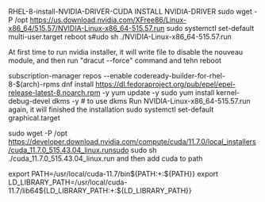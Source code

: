 RHEL-8-install-NVIDIA-DRIVER-CUDA
INSTALL NVIDIA-DRIVER
sudo wget -P /opt https://us.download.nvidia.com/XFree86/Linux-x86_64/515.57/NVIDIA-Linux-x86_64-515.57.run
sudo systemctl set-default multi-user.target
reboot
s#udo sh ./NVIDIA-Linux-x86_64-515.57.run

At first time to run nvidia installer, it will write file to disable the nouveau module, and then run "dracut --force" command 
and tehn reboot



subscription-manager repos --enable codeready-builder-for-rhel-8-$(arch)-rpms
dnf install https://dl.fedoraproject.org/pub/epel/epel-release-latest-8.noarch.rpm -y
yum update -y
sudo yum install kernel-debug-devel dkms -y # to use dkms
Run NVIDIA-Linux-x86_64-515.57.run again, it will finished the installation 
sudo systemctl set-default graphical.target

sudo wget -P /opt https://developer.download.nvidia.com/compute/cuda/11.7.0/local_installers/cuda_11.7.0_515.43.04_linux.runsudo 
sudo sh ./cuda_11.7.0_515.43.04_linux.run
and then add cuda to path

export PATH=/usr/local/cuda-11.7/bin${PATH:+:${PATH}}
export LD_LIBRARY_PATH=/usr/local/cuda-11.7/lib64\${LD_LIBRARY_PATH:+:${LD_LIBRARY_PATH}}


